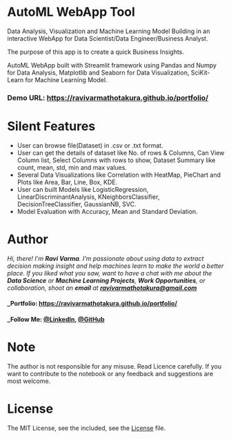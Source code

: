 # AutoML WebApp Tool
Data Analysis, Visualization and Machine Learning Model Building in an interactive WebApp for Data Scientist/Data Engineer/Business Analyst.

The purpose of this app is to create a quick Business Insights.

AutoML WebApp built with Streamlit framework using Pandas and Numpy for Data Analysis, Matplotlib and Seaborn for Data Visualization, SciKit-Learn for Machine Learning Model.

### Demo URL: https://ravivarmathotakura.github.io/portfolio/

# Silent Features
* User can browse file(Dataset) in .csv or .txt format.
* User can get the details of dataset like No. of rows & Columns, Can View Column list, Select Columns with rows to show, Dataset Summary like count, mean, std, min and max values.
* Several Data Visualizations like Correlation with HeatMap, PieChart and Plots like Area, Bar, Line, Box, KDE.
* User can built Models like LogisticRegression, LinearDiscriminantAnalysis, KNeighborsClassifier, DecisionTreeClassifier, GaussianNB, SVC.
* Model Evaluation with Accuracy, Mean and Standard Deviation.

# Author
_Hi, there! I'm **__Ravi Varma__**. I'm passionate about using data to extract decision making insight and help machines learn to make the world a better place. If you liked what you saw, want to have a chat with me about the **Data Science** or **Machine Learning Projects**, **Work Opportunities**, or collaboration, shoot an **email** at **ravivarmathotakura@gmail.com**_

#### _Portfolio: https://ravivarmathotakura.github.io/portfolio/

#### _Follow Me: [@LinkedIn](https://www.linkedin.com/in/ravivarmathotakura/ "Ravi Varma LinkedIn Profile"), [@GitHub](https://github.com/ravivarmathotakura "Ravi Varma GitHub Profile")

# Note
The author is not responsible for any misuse. Read Licence carefully. If you want to contribute to the notebook or any feedback and suggestions are most welcome.

# License
The MIT License, see the included, see the [License](https://github.com/ravivarmathotakura/AutoML_WebApp_Tool/blob/master/LICENSE) file.

